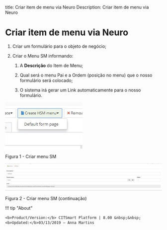 title: Criar item de menu via Neuro
Description: Criar item de menu via Neuro
# Criar item de menu via Neuro


1.  Criar um formulário para o objeto de negócio;

2.  Criar o Menu SM informando:

    1.  A **Descrição** do Item de Menu;

    2.  Qual será o menu Pai e a Ordem (posição no menu) que o nosso formulário será colocado;

    3.  O sistema irá gerar um Link automaticamente para o nosso formulário.

![create](images/neuro-sm-10.jpg)

Figura 1 - Criar menu SM

![create](images/neuro-sm-11.jpg)

Figura 2 - Criar menu SM (continuação)


!!! tip "About"

    <b>Product/Version:</b> CITSmart Platform | 8.00 &nbsp;&nbsp;
    <b>Updated:</b>03/13/2019 – Anna Martins
